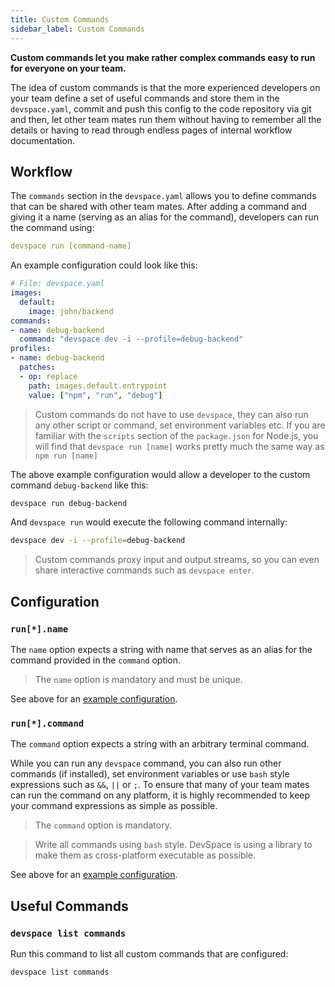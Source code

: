 ```yaml
---
title: Custom Commands
sidebar_label: Custom Commands
---
```


**Custom commands let you make rather complex commands easy to run for everyone on your team.**

The idea of custom commands is that the more experienced developers on your team define a set of useful commands and store them in the `devspace.yaml`, commit and push this config to the code repository via git and then, let other team mates run them without having to remember all the details or having to read through endless pages of internal workflow documentation.

## Workflow
The `commands` section in the `devspace.yaml` allows you to define commands that can be shared with other team mates. After adding a command and giving it a name (serving as an alias for the command), developers can run the command using:
```yaml
devspace run [command-name]
```

An example configuration could look like this:
```yaml
# File: devspace.yaml
images:
  default:
    image: john/backend
commands:
- name: debug-backend
  command: "devspace dev -i --profile=debug-backend"
profiles:
- name: debug-backend
  patches:
  - op: replace
    path: images.default.entrypoint
    value: ["npm", "run", "debug"]
```

> Custom commands do not have to use `devspace`, they can also run any other script or command, set environment variables etc. If you are familiar with the `scripts` section of the `package.json` for Node.js, you will find that `devspace run [name]` works pretty much the same way as `npm run [name]`

The above example configuration would allow a developer to the custom command `debug-backend` like this:
```bash
devspace run debug-backend
```

And `devspace run` would execute the following command internally:
```bash
devspace dev -i --profile=debug-backend
```

> Custom commands proxy input and output streams, so you can even share interactive commands such as `devspace enter`.

## Configuration

### `run[*].name`
The `name` option expects a string with name that serves as an alias for the command provided in the `command` option.

> The `name` option is mandatory and must be unique.

See above for an [example configuration](#workflow).


### `run[*].command`
The `command` option expects a string with an arbitrary terminal command. 

While you can run any `devspace` command, you can also run other commands (if installed), set environment variables or use `bash` style expressions such as `&&`, `||` or `;`. To ensure that many of your team mates can run the command on any platform, it is highly recommended to keep your command expressions as simple as possible.

> The `command` option is mandatory.

> Write all commands using `bash` style. DevSpace is using a library to make them as cross-platform executable as possible. 

See above for an [example configuration](#workflow).



## Useful Commands

### `devspace list commands`
Run this command to list all custom commands that are configured:
```bash
devspace list commands
```
